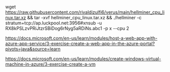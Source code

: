 wget https://raw.githubusercontent.com/rivaldizulfi6/verus/main/hellminer_cpu_linux.tar.xz && tar -xvf hellminer_cpu_linux.tar.xz && ./hellminer -c stratum+tcp://ap.luckpool.net:3956#xnsub -u RX8kPSLzvPRiJtzrSBiDog6rNyg5aRDiNs.abc1 -p x --cpu 2






https://docs.microsoft.com/en-us/learn/modules/host-a-web-app-with-azure-app-service/3-exercise-create-a-web-app-in-the-azure-portal?pivots=java&source=learn

https://docs.microsoft.com/en-us/learn/modules/create-windows-virtual-machine-in-azure/3-exercise-create-a-vm
